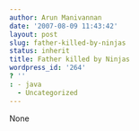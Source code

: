 ```yaml
---
author: Arun Manivannan
date: '2007-08-09 11:43:42'
layout: post
slug: father-killed-by-ninjas
status: inherit
title: Father killed by Ninjas
wordpress_id: '264'
? ''
: - java
  - Uncategorized
---
```


None

